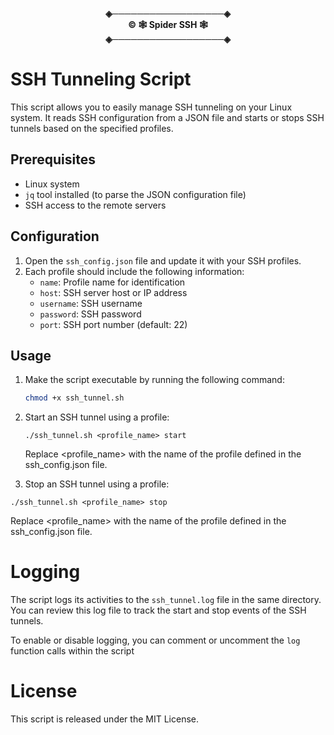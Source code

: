 <p align="center">
  <b>◈──────────────────◈<br>
  ©️ 🕸 Spider SSH 🕸<br>
  ◈──────────────────◈</b>
</p>


# SSH Tunneling Script

This script allows you to easily manage SSH tunneling on your Linux system. It reads SSH configuration from a JSON file and starts or stops SSH tunnels based on the specified profiles.

## Prerequisites

- Linux system
- `jq` tool installed (to parse the JSON configuration file)
- SSH access to the remote servers

## Configuration

1. Open the `ssh_config.json` file and update it with your SSH profiles.
2. Each profile should include the following information:
   - `name`: Profile name for identification
   - `host`: SSH server host or IP address
   - `username`: SSH username
   - `password`: SSH password
   - `port`: SSH port number (default: 22)

## Usage

1. Make the script executable by running the following command:
   ```bash
   chmod +x ssh_tunnel.sh
   ```

2. Start an SSH tunnel using a profile:
   ```
   ./ssh_tunnel.sh <profile_name> start
   ```
   Replace <profile_name> with the name of the profile defined in the ssh_config.json file.

3. Stop an SSH tunnel using a profile:
  ```
  ./ssh_tunnel.sh <profile_name> stop
  ```
  Replace <profile_name> with the name of the profile defined in the ssh_config.json file.

# Logging

The script logs its activities to the `ssh_tunnel.log` file in the same directory. You can review this log file to track the start and stop events of the SSH tunnels.

To enable or disable logging, you can comment or uncomment the `log` function calls within the script

# License
This script is released under the MIT License.
